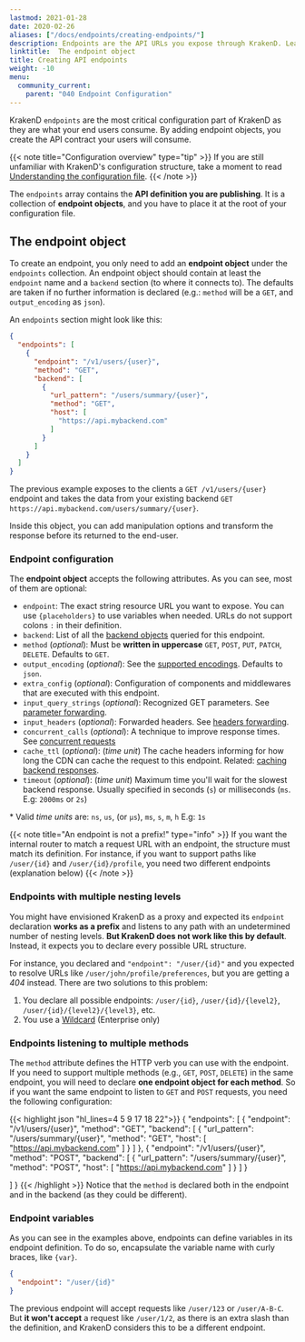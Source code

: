 ```yaml
---
lastmod: 2021-01-28
date: 2020-02-26
aliases: ["/docs/endpoints/creating-endpoints/"]
description: Endpoints are the API URLs you expose through KrakenD. Learn how to create KrakenD endpoints and build your API programmatically.
linktitle:  The endpoint object
title: Creating API endpoints
weight: -10
menu:
  community_current:
    parent: "040 Endpoint Configuration"
---
```

KrakenD `endpoints` are the most critical configuration part of KrakenD as they are what your end users consume. By adding endpoint objects, you create the API contract your users will consume.

{{< note title="Configuration overview" type="tip" >}}
If you are still unfamiliar with KrakenD's configuration structure, take a moment to read [Understanding the configuration file](/docs/configuration/structure/).
{{< /note >}}

The `endpoints` array contains the **API definition you are publishing**. It is a collection of **endpoint objects**, and you have to place it at the root of your configuration file.


## The endpoint object

To create an endpoint, you only need to add an **endpoint object** under the `endpoints` collection. An endpoint object should contain at least the `endpoint` name and a `backend` section (to where it connects to). The defaults are taken if no further information is declared (e.g.: `method` will be a `GET`, and `output_encoding` as `json`).

An `endpoints` section might look like this:

```json
{
  "endpoints": [
    {
      "endpoint": "/v1/users/{user}",
      "method": "GET",
      "backend": [
        {
          "url_pattern": "/users/summary/{user}",
          "method": "GET",
          "host": [
            "https://api.mybackend.com"
          ]
        }
      ]
    }
  ]
}
```


The previous example exposes to the clients a `GET /v1/users/{user}` endpoint and takes the data from your existing backend `GET https://api.mybackend.com/users/summary/{user}`.

Inside this object, you can add manipulation options and transform the response before its returned to the end-user.

### Endpoint configuration
The **endpoint object** accepts the following attributes. As you can see, most of them are optional:

- `endpoint`: The exact string resource URL you want to expose. You can use `{placeholders}` to use variables when needed. URLs do not support colons `:` in their definition.
- `backend`: List of all the [backend objects](/docs/backends/) queried for this endpoint.
- `method` (*optional*): Must be **written in uppercase** `GET`, `POST`, `PUT`, `PATCH`, `DELETE`. Defaults to `GET`.
- `output_encoding` (*optional*): See the [supported encodings](/docs/endpoints/content-types/). Defaults to `json`.
- `extra_config` (*optional*): Configuration of components and middlewares that are executed with this endpoint.
- `input_query_strings` (*optional*): Recognized GET parameters. See [parameter forwarding](/docs/endpoints/parameter-forwarding/).
- `input_headers` (*optional*): Forwarded headers. See [headers forwarding](/docs/endpoints/parameter-forwarding/#headers-forwarding).
- `concurrent_calls` (*optional*): A technique to improve response times. See [concurrent requests](/docs/endpoints/concurrent-requests/)
- `cache_ttl` (*optional*): (*time unit*) The cache headers informing for how long the CDN can cache the request to this endpoint. Related: [caching backend responses](/docs/backends/caching/).
- `timeout` (*optional*): (*time unit*) Maximum time you'll wait for the slowest backend response. Usually specified in seconds (`s`) or milliseconds (`ms`. E.g: `2000ms` or `2s`)

\* Valid _time units_ are: `ns`, `us`, (or `µs`), `ms`, `s`, `m`, `h` E.g: `1s`


{{< note title="An endpoint is not a prefix!" type="info" >}}
If you want the internal router to match a request URL with an endpoint, the structure must match its definition. For instance, if you want to support paths like `/user/{id}` and `/user/{id}/profile`, you need two different endpoints (explanation below)
{{< /note >}}

### Endpoints with multiple nesting levels
You might have envisioned KrakenD as a proxy and expected its `endpoint` declaration **works as a prefix** and listens to any path with an undetermined number of nesting levels. **But KrakenD does not work like this by default**. Instead, it expects you to declare every possible URL structure.

For instance, you declared and `"endpoint": "/user/{id}"` and you expected to resolve URLs like `/user/john/profile/preferences`, but you are getting a *404* instead. There are two solutions to this problem:

1. You declare all possible endpoints: `/user/{id}`, `/user/{id}/{level2}`, `/user/{id}/{level2}/{level3}`, etc.
2. You use a [Wildcard](/docs/enterprise/endpoints/wildcard/) (Enterprise only)


### Endpoints listening to multiple methods

The `method` attribute defines the HTTP verb you can use with the endpoint. If you need to support multiple methods (e.g.,  `GET`, `POST`, `DELETE`) in the same endpoint, you will need to declare **one endpoint object for each method**. So if you want the same endpoint to listen to `GET` and `POST` requests, you need the following configuration:

{{< highlight json "hl_lines=4 5 9 17 18 22">}}
{
  "endpoints": [
    {
      "endpoint": "/v1/users/{user}",
      "method": "GET",
      "backend": [
        {
          "url_pattern": "/users/summary/{user}",
          "method": "GET",
          "host": [
            "https://api.mybackend.com"
          ]
        }
      ]
    },
    {
      "endpoint": "/v1/users/{user}",
      "method": "POST",
      "backend": [
        {
          "url_pattern": "/users/summary/{user}",
          "method": "POST",
          "host": [
            "https://api.mybackend.com"
          ]
        }
      ]
    }

  ]
}
{{< /highlight >}}
Notice that the `method` is declared both in the endpoint and in the backend (as they could be different).

### Endpoint variables

As you can see in the examples above, endpoints can define variables in its endpoint definition. To do so, encapsulate the variable name with curly braces, like `{var}`.

```json
{
  "endpoint": "/user/{id}"
}
```


The previous endpoint will accept requests like `/user/123` or `/user/A-B-C`. But **it won't accept** a request like `/user/1/2`, as there is an extra slash than the definition, and KrakenD considers this to be a different endpoint.